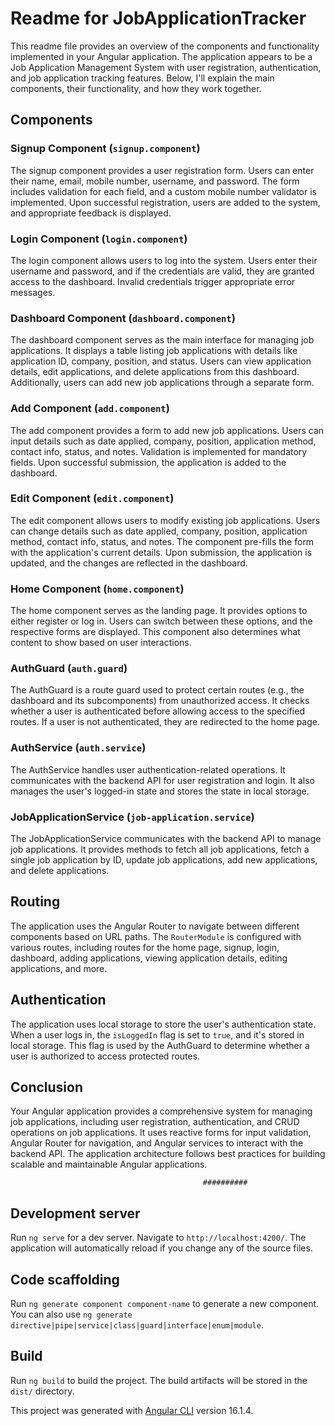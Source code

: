 # Readme for JobApplicationTracker

This readme file provides an overview of the components and functionality implemented in your Angular application. The application appears to be a Job Application Management System with user registration, authentication, and job application tracking features. Below, I'll explain the main components, their functionality, and how they work together.

## Components

### Signup Component (`signup.component`)

The signup component provides a user registration form. Users can enter their name, email, mobile number, username, and password. The form includes validation for each field, and a custom mobile number validator is implemented. Upon successful registration, users are added to the system, and appropriate feedback is displayed.

### Login Component (`login.component`)

The login component allows users to log into the system. Users enter their username and password, and if the credentials are valid, they are granted access to the dashboard. Invalid credentials trigger appropriate error messages.

### Dashboard Component (`dashboard.component`)

The dashboard component serves as the main interface for managing job applications. It displays a table listing job applications with details like application ID, company, position, and status. Users can view application details, edit applications, and delete applications from this dashboard. Additionally, users can add new job applications through a separate form.

### Add Component (`add.component`)

The add component provides a form to add new job applications. Users can input details such as date applied, company, position, application method, contact info, status, and notes. Validation is implemented for mandatory fields. Upon successful submission, the application is added to the dashboard.

### Edit Component (`edit.component`)

The edit component allows users to modify existing job applications. Users can change details such as date applied, company, position, application method, contact info, status, and notes. The component pre-fills the form with the application's current details. Upon submission, the application is updated, and the changes are reflected in the dashboard.

### Home Component (`home.component`)

The home component serves as the landing page. It provides options to either register or log in. Users can switch between these options, and the respective forms are displayed. This component also determines what content to show based on user interactions.

### AuthGuard (`auth.guard`)

The AuthGuard is a route guard used to protect certain routes (e.g., the dashboard and its subcomponents) from unauthorized access. It checks whether a user is authenticated before allowing access to the specified routes. If a user is not authenticated, they are redirected to the home page.

### AuthService (`auth.service`)

The AuthService handles user authentication-related operations. It communicates with the backend API for user registration and login. It also manages the user's logged-in state and stores the state in local storage.

### JobApplicationService (`job-application.service`)

The JobApplicationService communicates with the backend API to manage job applications. It provides methods to fetch all job applications, fetch a single job application by ID, update job applications, add new applications, and delete applications.

## Routing

The application uses the Angular Router to navigate between different components based on URL paths. The `RouterModule` is configured with various routes, including routes for the home page, signup, login, dashboard, adding applications, viewing application details, editing applications, and more.

## Authentication

The application uses local storage to store the user's authentication state. When a user logs in, the `isLoggedIn` flag is set to `true`, and it's stored in local storage. This flag is used by the AuthGuard to determine whether a user is authorized to access protected routes.

## Conclusion

Your Angular application provides a comprehensive system for managing job applications, including user registration, authentication, and CRUD operations on job applications. It uses reactive forms for input validation, Angular Router for navigation, and Angular services to interact with the backend API. The application architecture follows best practices for building scalable and maintainable Angular applications.

                                               ##########
## Development server

Run `ng serve` for a dev server. Navigate to `http://localhost:4200/`. The application will automatically reload if you change any of the source files.

## Code scaffolding

Run `ng generate component component-name` to generate a new component. You can also use `ng generate directive|pipe|service|class|guard|interface|enum|module`.

## Build

Run `ng build` to build the project. The build artifacts will be stored in the `dist/` directory.

This project was generated with [Angular CLI](https://github.com/angular/angular-cli) version 16.1.4.